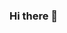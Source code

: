 ### Hi there 👋

<!--
**adamowski137/adamowski137** is a ✨ _special_ ✨ repository because its `README.md` (this file) appears on your GitHub profile.
[![Anurag's GitHub stats](https://github-readme-stats.vercel.app/api?username=adamowski137)](https://github.com/anuraghazra/github-readme-stats)
